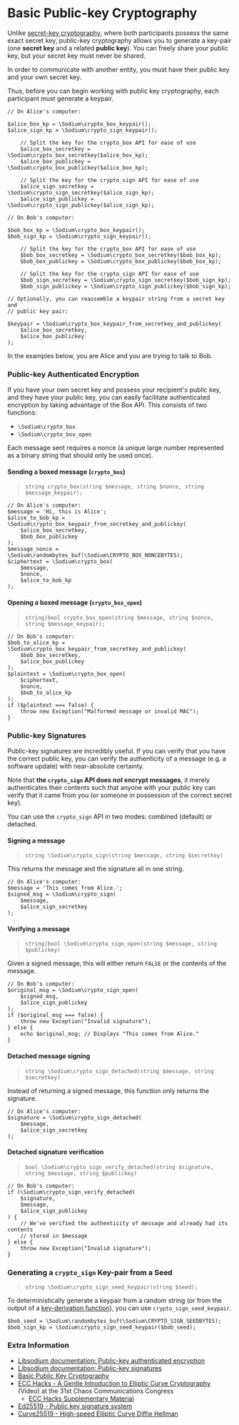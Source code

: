 # Basic Public-key Cryptography

Unlike [secret-key cryptography](04-secretkey-crypto.md), where both 
participants possess the same exact secret key, public-key cryptography allows 
you to generate a key-pair (one **secret key** and a related **public key**). 
You can freely share your public key, but your secret key must never be shared.

In order to communicate with another entity, you must have their public key and
your own secret key.

Thus, before you can begin working with public key cryptography, each participant
must generate a keypair.

    // On Alice's computer:
    
    $alice_box_kp = \Sodium\crypto_box_keypair();
    $alice_sign_kp = \Sodium\crypto_sign_keypair();
    
        // Split the key for the crypto_box API for ease of use
        $alice_box_secretkey = \Sodium\crypto_box_secretkey($alice_box_kp);
        $alice_box_publickey = \Sodium\crypto_box_publickey($alice_box_kp);
        
        // Split the key for the crypto_sign API for ease of use
        $alice_sign_secretkey = \Sodium\crypto_sign_secretkey($alice_sign_kp);
        $alice_sign_publickey = \Sodium\crypto_sign_publickey($alice_sign_kp);
    
    // On Bob's computer:
    
    $bob_box_kp = \Sodium\crypto_box_keypair();
    $bob_sign_kp = \Sodium\crypto_sign_keypair();
    
        // Split the key for the crypto_box API for ease of use
        $bob_box_secretkey = \Sodium\crypto_box_secretkey($bob_box_kp);
        $bob_box_publickey = \Sodium\crypto_box_publickey($bob_box_kp);
        
        // Split the key for the crypto_sign API for ease of use
        $bob_sign_secretkey = \Sodium\crypto_sign_secretkey($bob_sign_kp);
        $bob_sign_publickey = \Sodium\crypto_sign_publickey($bob_sign_kp);

    // Optionally, you can reassemble a keypair string from a secret key and 
    // public key pair:
    
    $keypair = \Sodium\crypto_box_keypair_from_secretkey_and_publickey(
        $alice_box_secretkey,
        $alice_box_publickey
    );

In the examples below, you are Alice and you are trying to talk to Bob.

<h3 id="crypto-box">Public-key Authenticated Encryption</h3>

If you have your own secret key and possess your recipient's public key, and 
they have your public key, you can easily facilitate authenticated encryption
by taking advantage of the Box API. This consists of two functions:

  * `\Sodium\crypto_box`
  * `\Sodium\crypto_box_open`

Each message sent requires a nonce (a unique large number represented as a
binary string that should only be used once).

#### Sending a boxed message (`crypto_box`)

> `string crypto_box(string $message, string $nonce, string $message_keypair);`

    // On Alice's computer:
    $message = 'Hi, this is Alice';
    $alice_to_bob_kp = \Sodium\crypto_box_keypair_from_secretkey_and_publickey(
        $alice_box_secretkey,
        $bob_box_publickey
    );
    $message_nonce = \Sodium\randombytes_buf(\Sodium\CRYPTO_BOX_NONCEBYTES);
    $ciphertext = \Sodium\crypto_box(
        $message,
        $nonce,
        $alice_to_bob_kp
    );

#### Opening a boxed message (`crypto_box_open`)

> `string|bool crypto_box_open(string $message, string $nonce, string $message_keypair);`

    // On Bob's computer:
    $bob_to_alice_kp = \Sodium\crypto_box_keypair_from_secretkey_and_publickey(
        $bob_box_secretkey,
        $alice_box_publickey
    );
    $plaintext = \Sodium\crypto_box_open(
        $ciphertext,
        $nonce,
        $bob_to_alice_kp
    );
    if ($plaintext === false) {
        throw new Exception("Malformed message or invalid MAC");
    }

<h3 id="crypto-sign">Public-key Signatures</h3>

Public-key signatures are incredibly useful. If you can verify that you have the
correct public key, you can verify the authenticity of a message (e.g. a 
software update) with near-absolute certainty.

Note that **the `crypto_sign` API does *not* encrypt messages**, it merely 
authenticates their contents such that anyone with your public key can verify
that it came from you (or someone in possession of the correct secret key).

You can use the `crypto_sign` API in two modes: combined (default) or detached.

#### Signing a message

> `string \Sodium\crypto_sign(string $message, string $secretkey)`

This returns the message and the signature all in one string.

    // On Alice's computer:
    $message = 'This comes from Alice.';
    $signed_msg = \Sodium\crypto_sign(
        $message,
        $alice_sign_secretkey
    );

<h4 id="crypto-sign-open">Verifying a message</h4>

> `string|bool \Sodium\crypto_sign_open(string $message, string $publickey)`

Given a signed message, this will either return `FALSE` or the contents of the
message.

    // On Bob's computer:
    $original_msg = \Sodium\crypto_sign_open(
        $signed_msg,
        $alice_sign_publickey
    );
    if ($original_msg === false) {
        throw new Exception("Invalid signature");
    } else {
        echo $original_msg; // Displays "This comes from Alice."
    }

<h4 id="crypto-sign-detached">Detached message signing</h4>

> `string \Sodium\crypto_sign_detached(string $message, string $secretkey)`

Instead of returning a signed message, this function only returns the signature.

    // On Alice's computer:
    $signature = \Sodium\crypto_sign_detached(
        $message,
        $alice_sign_secretkey
    );

<h4 id="crypto-sign-verify-detached">Detached signature verification</h4>

> `bool \Sodium\crypto_sign_verify_detached(string $signature, string $message, string $publickey)`

    // On Bob's computer:
    if (\Sodium\crypto_sign_verify_detached(
        $signature,
        $message,
        $alice_sign_publickey
    ) {
        // We've verified the authenticity of message and already had its contents
        // stored in $message
    } else {
        throw new Exception("Invalid signature");
    }

<h3 id="crypto-sign-seed-keypair">Generating a <code>crypto_sign</code> Key-pair from a Seed</h3>

> `string \Sodium\crypto_sign_seed_keypair(string $seed);`

To deterministically generate a keypair from a random string (or from the output
of a [key-derivation function](07-password-hashing.md#crypto-pwhash-scryptsalsa208sha256)),
you can use `crypto_sign_seed_keypair`.

    $bob_seed = \Sodium\randombytes_buf(\Sodium\CRYPTO_SIGN_SEEDBYTES);
    $bob_sign_kp = \Sodium\crypto_sign_seed_keypair($bob_seed);

### Extra Information

* [Libsodium documentation: Public-key authenticated encryption](https://download.libsodium.org/doc/public-key_cryptography/authenticated_encryption.html)
* [Libsodium documentation: Public-key signatures](https://download.libsodium.org/doc/public-key_cryptography/public-key_signatures.html)
* [Basic Public Key Cryptography](https://paragonie.com/blog/2015/08/you-wouldnt-base64-a-password-cryptography-decoded#public-key)
* [ECC Hacks - A Gentle Introduction to Elliptic Curve Cryptography](https://www.youtube.com/watch?v=l6jTFxQaUJA) (Video) at the 31st Chaos Communications Congress
  * [ECC Hacks Supplementary Material](http://ecchacks.cr.yp.to)
* [Ed25519 - Public key signature system](http://ed25519.cr.yp.to)
* [Curve25519 - High-speed Elliptic Curve Diffie Hellman](http://cr.yp.to/ecdh.html)